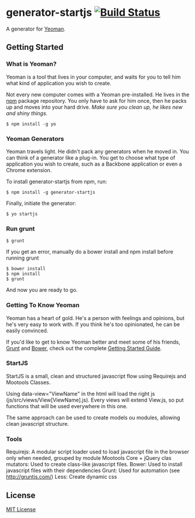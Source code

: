 # generator-startjs [![Build Status](https://secure.travis-ci.org/AlexBeauchemin/generator-startjs.png?branch=master)](https://travis-ci.org/AlexBeauchemin/generator-startjs)

A generator for [Yeoman](http://yeoman.io).


## Getting Started

### What is Yeoman?

Yeoman is a tool that lives in your computer, and waits for you to tell him what kind of application you wish to create.

Not every new computer comes with a Yeoman pre-installed. He lives in the [npm](https://npmjs.org) package repository. You only have to ask for him once, then he packs up and moves into your hard drive. *Make sure you clean up, he likes new and shiny things.*

```
$ npm install -g yo
```

### Yeoman Generators

Yeoman travels light. He didn't pack any generators when he moved in. You can think of a generator like a plug-in. You get to choose what type of application you wish to create, such as a Backbone application or even a Chrome extension.

To install generator-startjs from npm, run:

```
$ npm install -g generator-startjs
```

Finally, initiate the generator:

```
$ yo startjs
```

### Run grunt
```
$ grunt
```
If you get an error, manually do a bower install and npm install before running grunt 
```
$ bower install
$ npm install
$ grunt
```

And now you are ready to go.

### Getting To Know Yeoman

Yeoman has a heart of gold. He's a person with feelings and opinions, but he's very easy to work with. If you think he's too opinionated, he can be easily convinced.

If you'd like to get to know Yeoman better and meet some of his friends, [Grunt](http://gruntjs.com) and [Bower](http://bower.io), check out the complete [Getting Started Guide](https://github.com/yeoman/yeoman/wiki/Getting-Started).

### StartJS

StartJS is a small, clean and structured javascript flow using Requirejs and Mootools Classes.

Using data-view="ViewName" in the html will load the right js (js/src/views/View[ViewName].js). Every views will extend View.js, so put functions that will be used everywhere in this one.

The same approach can be used to create models ou modules, allowing clean javascript structure.

### Tools

Requirejs: A modular script loader used to load javascript file in the browser only when needed, grouped by module
Mootools Core + jQuery clas mutators: Used to create class-like javascript files.
Bower: Used to install javascript files with their dependencies
Grunt: Used for automation (see http://gruntjs.com/)
Less: Create dynamic css

## License

[MIT License](http://en.wikipedia.org/wiki/MIT_License)
